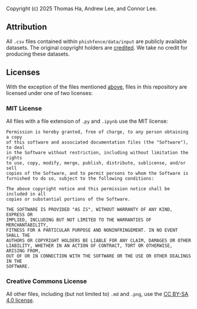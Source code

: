 Copyright (c) 2025 Thomas Ha, Andrew Lee, and Connor Lee.

## Attribution

All `.csv` files contained within `phishfence/data/input` are publicly available datasets. The original copyright holders are [credited](https://github.com/thomasha1310/phishfence/blob/main/data/input/metadata/sources.md). We take no credit for producing these datasets.

## Licenses

With the exception of the files mentioned [above](#attribution), files in this repository are licensed under one of two licenses:

### MIT License

All files with a file extension of `.py` and `.ipynb` use the MIT license:

```
Permission is hereby granted, free of charge, to any person obtaining a copy
of this software and associated documentation files (the "Software"), to deal
in the Software without restriction, including without limitation the rights
to use, copy, modify, merge, publish, distribute, sublicense, and/or sell
copies of the Software, and to permit persons to whom the Software is
furnished to do so, subject to the following conditions:

The above copyright notice and this permission notice shall be included in all
copies or substantial portions of the Software.

THE SOFTWARE IS PROVIDED "AS IS", WITHOUT WARRANTY OF ANY KIND, EXPRESS OR
IMPLIED, INCLUDING BUT NOT LIMITED TO THE WARRANTIES OF MERCHANTABILITY,
FITNESS FOR A PARTICULAR PURPOSE AND NONINFRINGEMENT. IN NO EVENT SHALL THE
AUTHORS OR COPYRIGHT HOLDERS BE LIABLE FOR ANY CLAIM, DAMAGES OR OTHER
LIABILITY, WHETHER IN AN ACTION OF CONTRACT, TORT OR OTHERWISE, ARISING FROM,
OUT OF OR IN CONNECTION WITH THE SOFTWARE OR THE USE OR OTHER DEALINGS IN THE
SOFTWARE.
```

### Creative Commons License

All other files, including (but not limited to) `.md` and `.png`, use the [CC BY-SA 4.0 license](https://creativecommons.org/licenses/by-sa/4.0/).
